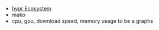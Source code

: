 - [hypr Ecosystem](https://wiki.hypr.land/Hypr-Ecosystem/)
- mako
- cpu, gpu, download speed, memory usage to be a graphs